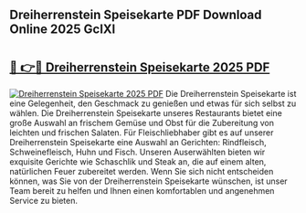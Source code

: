 ## Dreiherrenstein Speisekarte PDF Download Online 2025 GcIXl

# <h2><a href="http://gc9u0o4.nevu.top/?p=Dreiherrenstein+Speisekarte">🔗 👉🔴 Dreiherrenstein Speisekarte 2025 PDF</a></h2>

[![Dreiherrenstein Speisekarte 2025 PDF](https://i.imgur.com/dBaPXMq.png)](http://gc9u0o4.nevu.top/?p=Dreiherrenstein+Speisekarte)
Die Dreiherrenstein Speisekarte ist eine Gelegenheit, den Geschmack zu genießen und etwas für sich selbst zu wählen. Die Dreiherrenstein Speisekarte unseres Restaurants bietet eine große Auswahl an frischem Gemüse und Obst für die Zubereitung von leichten und frischen Salaten. Für Fleischliebhaber gibt es auf unserer Dreiherrenstein Speisekarte eine Auswahl an Gerichten: Rindfleisch, Schweinefleisch, Huhn und Fisch. Unseren Auserwählten bieten wir exquisite Gerichte wie Schaschlik und Steak an, die auf einem alten, natürlichen Feuer zubereitet werden. Wenn Sie sich nicht entscheiden können, was Sie von der Dreiherrenstein Speisekarte wünschen, ist unser Team bereit zu helfen und Ihnen einen komfortablen und angenehmen Service zu bieten.
